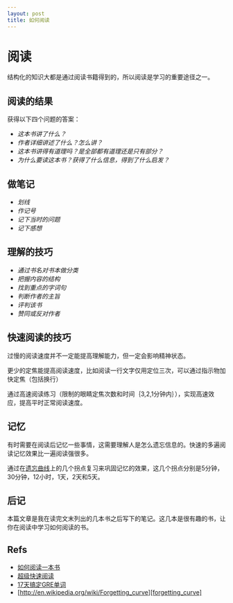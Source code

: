 ```yaml
---
layout: post
title: 如何阅读
---
```


# 阅读

结构化的知识大都是通过阅读书籍得到的，所以阅读是学习的重要途径之一。

## 阅读的结果

获得以下四个问题的答案：

* _这本书讲了什么？_
* _作者详细讲述了什么？怎么讲？_
* _这本书讲得有道理吗？是全部都有道理还是只有部分？_
* _为什么要读这本书？获得了什么信息，得到了什么启发？_

## 做笔记

* _划线_
* _作记号_
* _记下当时的问题_
* _记下感想_

## 理解的技巧

- _通过书名对书本做分类_
- _把握内容的结构_
- _找到重点的字词句_
- _判断作者的主旨_
- _评判该书_
- _赞同或反对作者_

## 快速阅读的技巧

过慢的阅读速度并不一定能提高理解能力，但一定会影响精神状态。

更少的定焦能提高阅读速度，比如阅读一行文字仅用定位三次，可以通过指示物加快定焦（包括换行）

通过高速阅读练习（限制的眼睛定焦次数和时间｛3,2,1分钟内｝），实现高速效应，提高平时正常阅读速度。

## 记忆

有时需要在阅读后记忆一些事情，这需要理解人是怎么遗忘信息的。快速的多遍阅读记忆效果比一遍阅读强很多。

通过在[遗忘曲线][forgetting_curve]上的几个拐点复习来巩固记忆的效果，这几个拐点分别是5分钟，30分钟，12小时，1天，2天和5天。

## 后记

本篇文章是我在读完文末列出的几本书之后写下的笔记。这几本是很有趣的书，让你在阅读中学习如何阅读的书。

## Refs

* [如何阅读一本书](http://book.douban.com/subject/1013208/)
* [超级快速阅读](http://book.douban.com/subject/6064502/)
* [17天搞定GRE单词](http://book.douban.com/subject/1803504/)
* [http://en.wikipedia.org/wiki/Forgetting_curve][forgetting_curve]

[forgetting_curve]: http://en.wikipedia.org/wiki/Forgetting_curve "Forgetting Curve"
